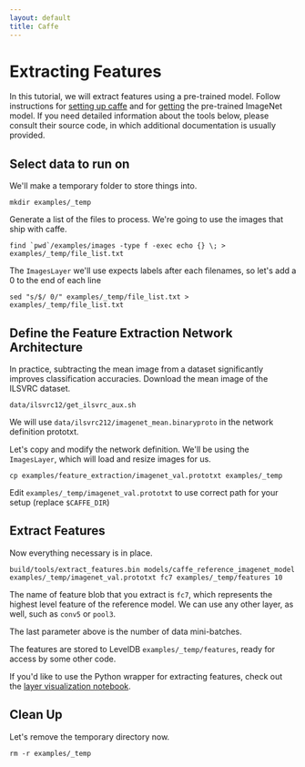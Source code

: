 ```yaml
---
layout: default
title: Caffe
---
```


Extracting Features
===================

In this tutorial, we will extract features using a pre-trained model.
Follow instructions for [setting up caffe](installation.html) and for [getting](getting_pretrained_models.html) the pre-trained ImageNet model.
If you need detailed information about the tools below, please consult their source code, in which additional documentation is usually provided.

Select data to run on
---------------------

We'll make a temporary folder to store things into.

    mkdir examples/_temp

Generate a list of the files to process.
We're going to use the images that ship with caffe.

    find `pwd`/examples/images -type f -exec echo {} \; > examples/_temp/file_list.txt

The `ImagesLayer` we'll use expects labels after each filenames, so let's add a 0 to the end of each line

    sed "s/$/ 0/" examples/_temp/file_list.txt > examples/_temp/file_list.txt

Define the Feature Extraction Network Architecture
--------------------------------------------------

In practice, subtracting the mean image from a dataset significantly improves classification accuracies.
Download the mean image of the ILSVRC dataset.

    data/ilsvrc12/get_ilsvrc_aux.sh

We will use `data/ilsvrc212/imagenet_mean.binaryproto` in the network definition prototxt.

Let's copy and modify the network definition.
We'll be using the `ImagesLayer`, which will load and resize images for us.

    cp examples/feature_extraction/imagenet_val.prototxt examples/_temp

Edit `examples/_temp/imagenet_val.prototxt` to use correct path for your setup (replace `$CAFFE_DIR`)

Extract Features
----------------

Now everything necessary is in place.

    build/tools/extract_features.bin models/caffe_reference_imagenet_model examples/_temp/imagenet_val.prototxt fc7 examples/_temp/features 10

The name of feature blob that you extract is `fc7`, which represents the highest level feature of the reference model.
We can use any other layer, as well, such as `conv5` or `pool3`.

The last parameter above is the number of data mini-batches.

The features are stored to LevelDB `examples/_temp/features`, ready for access by some other code.

If you'd like to use the Python wrapper for extracting features, check out the [layer visualization notebook](http://nbviewer.ipython.org/github/BVLC/caffe/blob/master/examples/filter_visualization.ipynb).

Clean Up
--------

Let's remove the temporary directory now.

    rm -r examples/_temp
